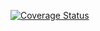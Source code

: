 [![Coverage Status](https://coveralls.io/repos/github/IOSanity/athena/badge.svg?branch=master)](https://coveralls.io/github/IOSanity/athena?branch=master)